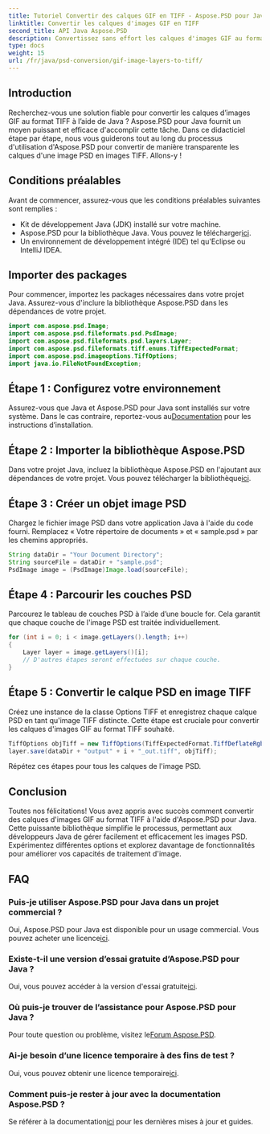 ```yaml
---
title: Tutoriel Convertir des calques GIF en TIFF - Aspose.PSD pour Java
linktitle: Convertir les calques d'images GIF en TIFF
second_title: API Java Aspose.PSD
description: Convertissez sans effort les calques d'images GIF au format TIFF en Java à l'aide d'Aspose.PSD. Suivez notre guide étape par étape pour une intégration transparente.
type: docs
weight: 15
url: /fr/java/psd-conversion/gif-image-layers-to-tiff/
---
```

## Introduction
Recherchez-vous une solution fiable pour convertir les calques d’images GIF au format TIFF à l’aide de Java ? Aspose.PSD pour Java fournit un moyen puissant et efficace d'accomplir cette tâche. Dans ce didacticiel étape par étape, nous vous guiderons tout au long du processus d'utilisation d'Aspose.PSD pour convertir de manière transparente les calques d'une image PSD en images TIFF. Allons-y !
## Conditions préalables
Avant de commencer, assurez-vous que les conditions préalables suivantes sont remplies :
- Kit de développement Java (JDK) installé sur votre machine.
-  Aspose.PSD pour la bibliothèque Java. Vous pouvez le télécharger[ici](https://releases.aspose.com/psd/java/).
- Un environnement de développement intégré (IDE) tel qu'Eclipse ou IntelliJ IDEA.
## Importer des packages
Pour commencer, importez les packages nécessaires dans votre projet Java. Assurez-vous d'inclure la bibliothèque Aspose.PSD dans les dépendances de votre projet.
```java
import com.aspose.psd.Image;
import com.aspose.psd.fileformats.psd.PsdImage;
import com.aspose.psd.fileformats.psd.layers.Layer;
import com.aspose.psd.fileformats.tiff.enums.TiffExpectedFormat;
import com.aspose.psd.imageoptions.TiffOptions;
import java.io.FileNotFoundException;
```
## Étape 1 : Configurez votre environnement
 Assurez-vous que Java et Aspose.PSD pour Java sont installés sur votre système. Dans le cas contraire, reportez-vous au[Documentation](https://reference.aspose.com/psd/java/) pour les instructions d’installation.
## Étape 2 : Importer la bibliothèque Aspose.PSD
 Dans votre projet Java, incluez la bibliothèque Aspose.PSD en l'ajoutant aux dépendances de votre projet. Vous pouvez télécharger la bibliothèque[ici](https://releases.aspose.com/psd/java/).
## Étape 3 : Créer un objet image PSD
Chargez le fichier image PSD dans votre application Java à l'aide du code fourni. Remplacez « Votre répertoire de documents » et « sample.psd » par les chemins appropriés.
```java
String dataDir = "Your Document Directory";
String sourceFile = dataDir + "sample.psd";
PsdImage image = (PsdImage)Image.load(sourceFile);
```
## Étape 4 : Parcourir les couches PSD
Parcourez le tableau de couches PSD à l’aide d’une boucle for. Cela garantit que chaque couche de l'image PSD est traitée individuellement.
```java
for (int i = 0; i < image.getLayers().length; i++)
{
    Layer layer = image.getLayers()[i];
    // D'autres étapes seront effectuées sur chaque couche.
}
```
## Étape 5 : Convertir le calque PSD en image TIFF
Créez une instance de la classe Options TIFF et enregistrez chaque calque PSD en tant qu'image TIFF distincte. Cette étape est cruciale pour convertir les calques d'images GIF au format TIFF souhaité.
```java
TiffOptions objTiff = new TiffOptions(TiffExpectedFormat.TiffDeflateRgb);
layer.save(dataDir + "output" + i + "_out.tiff", objTiff);
```
Répétez ces étapes pour tous les calques de l'image PSD.
## Conclusion
Toutes nos félicitations! Vous avez appris avec succès comment convertir des calques d'images GIF au format TIFF à l'aide d'Aspose.PSD pour Java. Cette puissante bibliothèque simplifie le processus, permettant aux développeurs Java de gérer facilement et efficacement les images PSD. Expérimentez différentes options et explorez davantage de fonctionnalités pour améliorer vos capacités de traitement d'image.
## FAQ
### Puis-je utiliser Aspose.PSD pour Java dans un projet commercial ?
 Oui, Aspose.PSD pour Java est disponible pour un usage commercial. Vous pouvez acheter une licence[ici](https://purchase.aspose.com/buy).
### Existe-t-il une version d’essai gratuite d’Aspose.PSD pour Java ?
 Oui, vous pouvez accéder à la version d'essai gratuite[ici](https://releases.aspose.com/).
### Où puis-je trouver de l’assistance pour Aspose.PSD pour Java ?
 Pour toute question ou problème, visitez le[Forum Aspose.PSD](https://forum.aspose.com/c/psd/34).
### Ai-je besoin d’une licence temporaire à des fins de test ?
 Oui, vous pouvez obtenir une licence temporaire[ici](https://purchase.aspose.com/temporary-license/).
### Comment puis-je rester à jour avec la documentation Aspose.PSD ?
 Se référer à la documentation[ici](https://reference.aspose.com/psd/java/) pour les dernières mises à jour et guides.